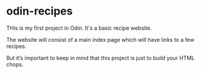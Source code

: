 # odin-recipes
THis is my first project in Odin. It's a basic recipe website.

The website will consist of a main index page which will have links to a few recipes.

But it’s important to keep in mind that this project is just to build your HTML chops.